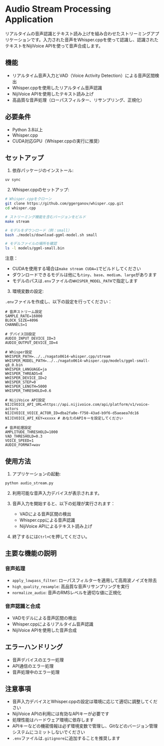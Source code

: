 # Audio Stream Processing Application

リアルタイムの音声認識とテキスト読み上げを組み合わせたストリーミングアプリケーションです。入力された音声をWhisper.cppを使って認識し、認識されたテキストをNijiVoice APIを使って音声合成します。

## 機能

- リアルタイム音声入力とVAD（Voice Activity Detection）による音声区間検出
- Whisper.cppを使用したリアルタイム音声認識
- NijiVoice APIを使用したテキスト読み上げ
- 高品質な音声処理（ローパスフィルター、リサンプリング、正規化）

## 必要条件

- Python 3.8以上
- Whisper.cpp
- CUDA対応GPU（Whisper.cppの実行に推奨）

## セットアップ

1. 依存パッケージのインストール:

```bash
uv sync
```

2. Whisper.cppのセットアップ:

```bash
# Whisper.cppをクローン
git clone https://github.com/ggerganov/whisper.cpp.git
cd whisper.cpp

# ストリーミング機能を含むバージョンをビルド
make stream

# モデルをダウンロード（例：small）
bash ./models/download-ggml-model.sh small

# モデルファイルの場所を確認
ls -l models/ggml-small.bin
```

注意：
- CUDAを使用する場合は`make stream CUDA=1`でビルドしてください
- ダウンロードできるモデルは他にも`tiny`、`base`、`medium`、`large`があります
- モデルのパスは`.env`ファイルの`WHISPER_MODEL_PATH`で指定します

3. 環境変数の設定:

`.env`ファイルを作成し、以下の設定を行ってください：

```env
# 音声ストリーム設定
SAMPLE_RATE=16000
BLOCK_SIZE=4096
CHANNELS=1

# デバイスID設定
AUDIO_INPUT_DEVICE_ID=3
AUDIO_OUTPUT_DEVICE_ID=4

# Whisper設定
WHISPER_PATH=../../nagato0614-whisper.cpp/stream
WHISPER_MODEL_PATH=../../nagato0614-whisper.cpp/models/ggml-small-q8_0.bin
WHISPER_LANGUAGE=ja
WHISPER_THREADS=8
WHISPER_DEVICE_ID=2
WHISPER_STEP=0
WHISPER_LENGTH=5000
WHISPER_THRESHOLD=0.6

# NijiVoice API設定
NIJIVOICE_API_URL=https://api.nijivoice.com/api/platform/v1/voice-actors
NIJIVOICE_VOICE_ACTOR_ID=dba2fa0e-f750-43ad-b9f6-d5aeaea7dc16
NIJIVOICE_API_KEY=xxxxx # あなたのAPIキーを設定してください

# 音声処理設定
AMPLITUDE_THRESHOLD=1000
VAD_THRESHOLD=0.3
VOICE_SPEED=1
AUDIO_FORMAT=wav
```

## 使用方法

1. アプリケーションの起動:

```bash
python audio_stream.py
```

2. 利用可能な音声入力デバイスが表示されます。

3. 音声入力を開始すると、以下の処理が実行されます：
   - VADによる音声区間の検出
   - Whisper.cppによる音声認識
   - NijiVoice APIによるテキスト読み上げ

4. 終了するには`Ctrl+C`を押してください。

## 主要な機能の説明

### 音声処理

- `apply_lowpass_filter`: ローパスフィルターを適用して高周波ノイズを除去
- `high_quality_resample`: 高品質な音声リサンプリングを実行
- `normalize_audio`: 音声のRMSレベルを適切な値に正規化

### 音声認識と合成

- VADモデルによる音声区間の検出
- Whisper.cppによるリアルタイム音声認識
- NijiVoice APIを使用した音声合成

## エラーハンドリング

- 音声デバイスのエラー処理
- API通信のエラー処理
- 音声処理中のエラー処理

## 注意事項

- 音声入力デバイスとWhisper.cppの設定は環境に応じて適切に調整してください
- NijiVoice APIの利用には有効なAPIキーが必要です
- 処理性能はハードウェア環境に依存します
- APIキーなどの機密情報は必ず環境変数で管理し、Gitなどのバージョン管理システムにコミットしないでください
- `.env`ファイルは`.gitignore`に追加することを推奨します
